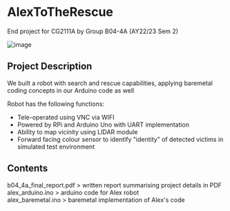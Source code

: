 # AlexToTheRescue
End project for CG2111A by Group B04-4A (AY22/23 Sem 2) 

![image]((alex.png))

## Project Description
We built a robot with search and rescue capabilities, applying baremetal coding concepts in our Arduino code as well

Robot has the following functions:  
- Tele-operated using VNC via WIFI
- Powered by RPi and Arduino Uno with UART implementation
- Ability to map vicinity using LIDAR module
- Forward facing colour sensor to identify "identity" of detected victims in simulated test environment

## Contents
b04_4a_final_report.pdf > written report summarising project details in PDF  
alex_arduino.ino > arduino code for Alex robot  
alex_baremetal.ino > baremetal implementation of Alex's code
